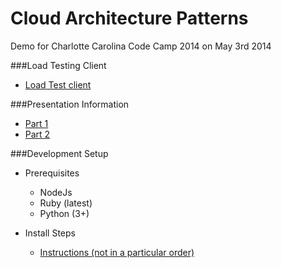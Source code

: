 Cloud Architecture Patterns
===========================

Demo for Charlotte Carolina Code Camp 2014 on May 3rd 2014

###Load Testing Client
* [Load Test client](https://github.com/aarpy/CltCodeCamp2014Client)

###Presentation Information
* [Part 1](http://codecamp.developersguild.org/sessions/2014/4/3/cloud-architecture-design-patterns-part-1)
* [Part 2](http://codecamp.developersguild.org/sessions/2014/4/3/cloud-architecture-design-patterns-part-2)

###Development Setup

* Prerequisites
    * NodeJs
    * Ruby (latest)
    * Python (3+)

* Install Steps
    * [Instructions (not in a particular order)](https://github.com/aarpy/CltCodeCamp2014/blob/master/hosting/setup_scripts.sh)
